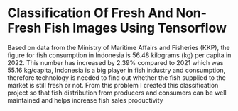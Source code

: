 # Classification Of Fresh And Non-Fresh Fish Images Using Tensorflow 
Based on data from the Ministry of Maritime Affairs and Fisheries (KKP), the figure for fish consumption in Indonesia is 56.48 kilograms (kg) per capita in 2022. This number has increased by 2.39% compared to 2021 which was 55.16 kg/capita, Indonesia is a big player in fish industry and consumption, therefore technology is needed to find out whether the fish supplied to the market is still fresh or not. From this problem I created this classification project so that fish distribution from producers and consumers can be well maintained and helps increase fish sales productivity
 
